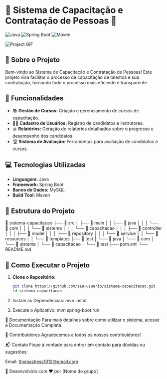 # 🌟 Sistema de Capacitação e Contratação de Pessoas 🌟

![Java](https://img.shields.io/badge/Java-ED8B00?style=for-the-badge&logo=java&logoColor=white)
![Spring Boot](https://img.shields.io/badge/Spring%20Boot-6DB33F?style=for-the-badge&logo=spring-boot&logoColor=white)
![Maven](https://img.shields.io/badge/Maven-C71A36?style=for-the-badge&logo=apache-maven&logoColor=white)

![Project GIF](https://media.giphy.com/media/3ohzdIuqJoo8QdKlnW/giphy.gif)

## 🚀 Sobre o Projeto

Bem-vindo ao Sistema de Capacitação e Contratação de Pessoas! Este projeto visa facilitar o processo de capacitação de talentos e sua contratação, tornando todo o processo mais eficiente e transparente.

## 📝 Funcionalidades

- 📚 **Gestão de Cursos:** Criação e gerenciamento de cursos de capacitação.
- 🧑‍💻 **Cadastro de Usuários:** Registro de candidatos e instrutores.
- 📊 **Relatórios:** Geração de relatórios detalhados sobre o progresso e desempenho dos candidatos.
- 🏆 **Sistema de Avaliação:** Ferramentas para avaliação de candidatos e cursos.

## 💻 Tecnologias Utilizadas

- **Linguagem:** Java
- **Framework:** Spring Boot
- **Banco de Dados:** MySQL
- **Build Tool:** Maven

## 🎨 Estrutura do Projeto

📂 sistema-capacitacao
├── 📂 src
│ ├── 📂 main
│ │ ├── 📂 java
│ │ │ └── 📂 com
│ │ │ └── 📂 sistema
│ │ │ └── 📂 capacitacao
│ │ │ ├── 📂 controller
│ │ │ ├── 📂 model
│ │ │ ├── 📂 repository
│ │ │ └── 📂 service
│ │ └── 📂 resources
│ │ └── 📂 templates
├── 📂 test
│ └── 📂 java
│ └── 📂 com
│ └── 📂 sistema
│ └── 📂 capacitacao
│ └── 📂 test
├── pom.xml
└── README.md

## 🚀 Como Executar o Projeto

1. **Clone o Repositório:**
   ```bash
   git clone https://github.com/seu-usuario/sistema-capacitacao.git
   cd sistema-capacitacao

2. Instale as Dependências:
    mvn install

3. Execute o Aplicativo:
    mvn spring-boot:run

📖 Documentação
Para mais detalhes sobre como utilizar o sistema, acesse a Documentação Completa.

👥 Contribuidores
Agradecemos a todos os nossos contribuidores!


📬 Contato
Fique à vontade para entrar em contato para dúvidas ou sugestões:

Email: thomashess1012@gmail.com

🌟 Desenvolvido com ❤️ por [Nome do grupo]

